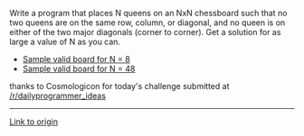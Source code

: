 Write a program that places N queens on an NxN chessboard such that no two queens are on the same row, column, or diagonal, and no queen is on either of the two major diagonals (corner to corner). Get a solution for as large a value of N as you can.

* [Sample valid board for N = 8](http://pastebin.com/5JYt1XND)  
* [Sample valid board for N = 48](http://pastebin.com/nwgdf8rk)

thanks to Cosmologicon for today's challenge submitted at [/r/dailyprogrammer_ideas](/r/dailyprogrammer_ideas)

---

[Link to origin](https://www.reddit.com/r/dailyprogrammer/qxv8h)
